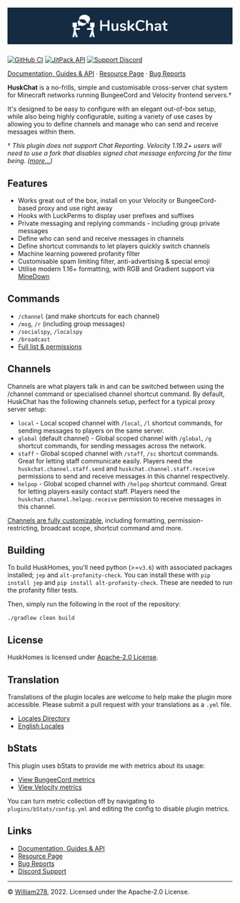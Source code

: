 # [![HuskChat Banner](images/banner-graphic.png)](https://github.com/WiIIiam278/HuskChat)
[![GitHub CI](https://img.shields.io/github/actions/workflow/status/WiIIiam278/HuskChat/java_ci.yml?branch=master&logo=github)](https://github.com/WiIIiam278/HuskChat/actions/workflows/java_ci.yml)
[![JitPack API](https://img.shields.io/jitpack/version/net.william278/HuskChat?color=%2300fb9a&label=api&logo=gradle)](https://jitpack.io/#net.william278/HuskChat)
[![Support Discord](https://img.shields.io/discord/818135932103557162.svg?label=&logo=discord&logoColor=fff&color=7389D8&labelColor=6A7EC2)](https://discord.gg/tVYhJfyDWG)

[Documentation, Guides & API](https://william278.net/docs/huskchat/) · [Resource Page](https://www.spigotmc.org/resources/huskchat.94496/) · [Bug Reports](https://github.com/WiIIiam278/HuskChat/issues)

**HuskChat** is a no-frills, simple and customisable cross-server chat system for Minecraft networks running BungeeCord and Velocity frontend servers.&dagger; 

It's designed to be easy to configure with an elegant out-of-box setup, while also being highly configurable, suiting a variety of use cases by allowing you to define channels and manage who can send and receive messages within them.

&dagger; _This plugin does not support Chat Reporting. Velocity 1.19.2+ users will need to use a fork that disables signed chat message enforcing for the time being. ([more&hellip;](https://github.com/WiIIiam278/HuskChat/issues/72))_

## Features
* Works great out of the box, install on your Velocity or BungeeCord-based proxy and use right away
* Hooks with LuckPerms to display user prefixes and suffixes
* Private messaging and replying commands - including group private messages
* Define who can send and receive messages in channels
* Define shortcut commands to let players quickly switch channels
* Machine learning powered profanity filter
* Customisable spam limiting filter, anti-advertising & special emoji
* Utilise modern 1.16+ formatting, with RGB and Gradient support via [MineDown](https://github.com/Phoenix616/MineDown)

## Commands
- `/channel` (and make shortcuts for each channel)
- `/msg`, `/r` (including group messages)
- `/socialspy`, `/localspy`
- `/broadcast`
- [Full list & permissions](https://william278.net/docs/huskchat/Commands-and-Permissions)

## Channels
Channels are what players talk in and can be switched between using the /channel command or specialised channel shortcut
command. By default, HuskChat has the following channels setup, perfect for a typical proxy server setup:

* `local` - Local scoped channel with `/local`, `/l` shortcut commands, for sending messages to players on the same server.
* `global` (default channel) - Global scoped channel with `/global`, `/g` shortcut commands, for sending messages across the network.
* `staff` - Global scoped channel with `/staff`, `/sc` shortcut commands. Great for letting staff communicate easily. Players need the `huskchat.channel.staff.send` and `huskchat.channel.staff.receive` permissions to send and receive messages in this channel respectively.
* `helpop` - Global scoped channel with `/helpop` shortcut command. Great for letting players easily contact staff. Players need the `huskchat.channel.helpop.receive` permission to receive messages in this channel.

[Channels are fully customizable](https://william278.net/docs/huskchat/Channels), including formatting, permission-restricting, broadcast scope, shortcut command amd more.

## Building
To build HuskHomes, you'll need python (>=`v3.6`) with associated packages installed; `jep` and `alt-profanity-check`. 
You can install these with `pip install jep` and `pip install alt-profanity-check`. These are needed to run the profanity filter tests.

Then, simply run the following in the root of the repository:
```
./gradlew clean build
```

## License
HuskHomes is licensed under [Apache-2.0 License](https://github.com/WiIIiam278/HuskChat/blob/master/LICENSE).

## Translation
Translations of the plugin locales are welcome to help make the plugin more accessible. Please submit a pull request with your translations as a `.yml` file.

- [Locales Directory](https://github.com/WiIIiam278/HuskChat/tree/master/common/src/main/resources/languages)
- [English Locales](https://github.com/WiIIiam278/HuskChat/tree/master/common/src/main/resources/languages/en-gb.yml)

## bStats
This plugin uses bStats to provide me with metrics about its usage:
* [View BungeeCord metrics](https://bstats.org/plugin/bungeecord/HuskChat/11882)
* [View Velocity metrics](https://bstats.org/plugin/velocity/HuskChat%20-%20Velocity/14187)

You can turn metric collection off by navigating to `plugins/bStats/config.yml` and editing the config to disable plugin
metrics.

## Links
- [Documentation, Guides & API](https://william278.net/docs/huskchat/)
- [Resource Page](https://www.spigotmc.org/resources/huskchat.94496/)
- [Bug Reports](https://github.com/WiIIiam278/HuskChat/issues)
- [Discord Support](https://discord.gg/tVYhJfyDWG)


---
&copy; [William278](https://william278.net/), 2022. Licensed under the Apache-2.0 License.
